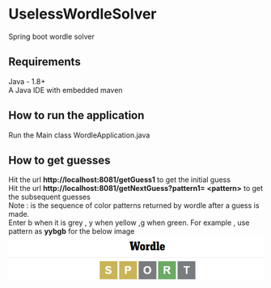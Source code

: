 # UselessWordleSolver
Spring boot wordle solver

## Requirements
Java - 1.8+  
A Java IDE with embedded maven

## How to run the application
Run the Main class WordleApplication.java

## How to get guesses
Hit the url **http://localhost:8081/getGuess1** to get the initial guess  
Hit the url **http://localhost:8081/getNextGuess?pattern1= \<pattern>** to get the subsequent guesses  
Note : <pattern> is the sequence of color patterns returned by wordle after a guess is made.  
Enter b when it is grey , y when yellow ,g when green. 
For example , use pattern as **yybgb** for the below image
![](https://github.com/vaseehar/UselessWordleSolver/blob/main/sample.png)
